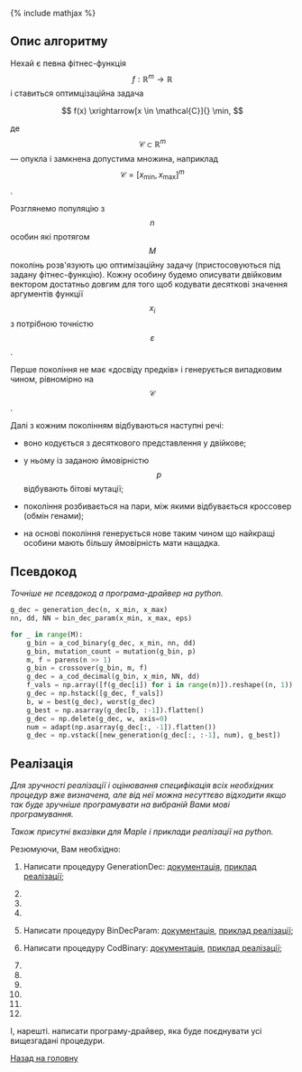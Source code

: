{% include mathjax %}

## Опис алгоритму

Нехай є певна фітнес-функція $$f: \mathbb{R}^m \to \mathbb{R}$$ і ставиться оптимцізаційна задача

$$
f(x) \xrightarrow[x \in \mathcal{C}]{} \min,
$$

де $$\mathcal{C} \subset \mathbb{R}^m$$ &mdash; опукла і замкнена допустима множина, наприклад $$\mathcal{C} = [x_{\text{min}}, x_{\text{max}}]^m$$.

Розглянемо популяцію з $$n$$ особин які протягом $$M$$ поколінь розв'язують цю оптимізаційну задачу (пристосовуються під задану фітнес-функцію). Кожну особину будемо описувати двійковим вектором достатньо довгим для того щоб кодувати десяткові значення аргументів функції $$x_i$$ з потрібною точністю $$\varepsilon$$.

Перше покоління не має &laquo;досвіду предків&raquo; і генерується випадковим чином, рівномірно на $$\mathcal{C}$$.

Далі з кожним поколінням відбуваються наступні речі:

- воно кодується з десяткового представлення у двійкове;

- у ньому із заданою ймовірністю $$p$$ відбувають бітові мутації;

- покоління розбивається на пари, між якими відбувається кроссовер (обмін генами);

- на основі покоління генерується нове таким чином що найкращі особини мають більшу ймовірність мати нащадка.

## Псевдокод

_Точніше не псевдокод а програма-драйвер на python._

```python
g_dec = generation_dec(n, x_min, x_max)
nn, dd, NN = bin_dec_param(x_min, x_max, eps)

for _ in range(M):
	g_bin = a_cod_binary(g_dec, x_min, nn, dd)
	g_bin, mutation_count = mutation(g_bin, p)
	m, f = parens(n >> 1)
	g_bin = crossover(g_bin, m, f)
	g_dec = a_cod_decimal(g_bin, x_min, NN, dd)
	f_vals = np.array([f(g_dec[i]) for i in range(n)]).reshape((n, 1))
	g_dec = np.hstack([g_dec, f_vals])
	b, w = best(g_dec), worst(g_dec)
	g_best = np.asarray(g_dec[b, :-1]).flatten()
	g_dec = np.delete(g_dec, w, axis=0)
	num = adapt(np.asarray(g_dec[:, -1]).flatten())
	g_dec = np.vstack([new_generation(g_dec[:, :-1], num), g_best])
``` 

## Реалізація

_Для зручності реалізації і оцінювання специфікація всіх необхідних процедур вже визначена, але від неї можна несуттєво відходити якщо так буде зручніше програмувати на вибраній Вами мові програмування._

_Також присутні вказівки для Maple і приклади реалізації на python._

Резюмуючи, Вам необхідно:

1. Написати процедуру GenerationDec: [документація](generation_dec.md), [приклад реалізації](generation_dec.py);

2. 

3. 

4. 

5. Написати процедуру BinDecParam: [документація](bin_dec_param.md), [приклад реалізації](bin_dec_param.py);

6. Написати процедуру CodBinary: [документація](cod_binary.md), [приклад реалізації](cod_binary.py);

7. 

8. 

9. 

10. 

11. 

12. 

І, нарешті. написати програму-драйвер, яка буде поєднувати усі вищезгадані процедури.

[Назад на головну](../README.md)